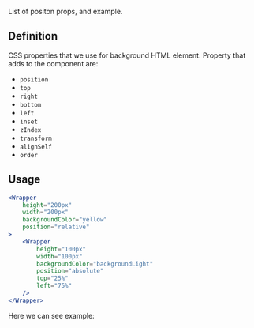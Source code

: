 List of positon props, and example.

## 	Definition

CSS properties that we use for background HTML element.
Property that adds to the component are:

- `position`
- `top`
- `right`
- `bottom`
- `left`
- `inset`
- `zIndex`
- `transform`
- `alignSelf`
- `order`


## Usage 

```jsx
<Wrapper
	height="200px"
	width="200px"
	backgroundColor="yellow"
	position="relative"
>
	<Wrapper
		height="100px"
		width="100px"
		backgroundColor="backgroundLight"
		position="absolute"
		top="25%"
		left="75%"
	/>
</Wrapper>
```

Here we can see example:
